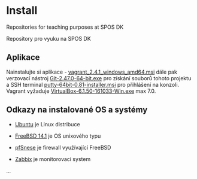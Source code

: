 # Install
Repositories for teaching purposes at SPOS DK

Repository pro vyuku na SPOS DK

## Aplikace

Nainstalujte si aplikace - [vagrant_2.4.1_windows_amd64.msi](https://releases.hashicorp.com/vagrant/2.4.1/vagrant_2.4.1_windows_amd64.msi)
dále pak verzovací nástroj [Git-2.47.0-64-bit.exe](https://github.com/git-for-windows/git/releases/download/v2.47.0.windows.1/Git-2.47.0-64-bit.exe)
pro získání souborů tohoto projektu a SSH terminal [putty-64bit-0.81-installer.msi](https://the.earth.li/~sgtatham/putty/latest/w64/putty-64bit-0.81-installer.msi)
pro přihlášení na konzoli. Vagrant vyžaduje [VirtualBox-6.1.50-161033-Win.exe](https://download.virtualbox.org/virtualbox/6.1.50/VirtualBox-6.1.50-161033-Win.exe) max 7.0.

## Odkazy na instalované OS a systémy

- [Ubuntu](https://www.ubuntu.cz/ziskat-ubuntu/stahnout-desktop/instalace/) je Linux distribuce

- [FreeBSD 14.1](https://www.freebsd.org/releases/14.1R/announce/) je OS unixového typu

- [pfSnese](https://www.pfsense.org/download/) je firewall využívající FreeBSD

- [Zabbix](https://www.zabbix.com/download) je monitorovaci system

...
